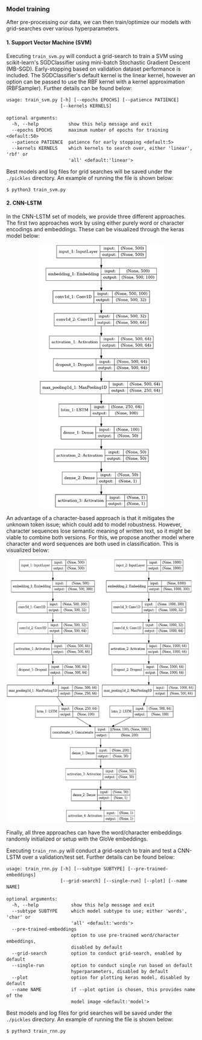 ### Model training

After pre-processing our data, we can then train/optimize our models with grid-searches over various hyperparameters.

#### 1. Support Vector Machine (SVM)

Executing `train_svm.py` will conduct a grid-search to train a SVM using scikit-learn's SGDClassifier using mini-batch Stochastic Gradient Descent (MB-SGD). Early-stopping based on validation dataset performance is included. The SGDClassifier's default kernel is the linear kernel, however an option can be passed to use the RBF kernel with a kernel approximation (RBFSampler). Further details can be found below:

```
usage: train_svm.py [-h] [--epochs EPOCHS] [--patience PATIENCE]
                    [--kernels KERNELS]

optional arguments:
  -h, --help           show this help message and exit
  --epochs EPOCHS      maximum number of epochs for training <default:50>
  --patience PATIENCE  patience for early stopping <default:5>
  --kernels KERNELS    which kernels to search over, either 'linear', 'rbf' or
                       'all' <default:'linear'>
```

Best models and log files for grid searches will be saved under the `./pickles` directory. An example of running the file is shown below:

```
$ python3 train_svm.py
```

#### 2. CNN-LSTM

In the CNN-LSTM set of models, we provide three different approaches. The first two approaches work by using either purely word or character encodings and embeddings. These can be visualized through the keras model below:

<p align="center">
<img src="/img/model.png" height="700">
</p>

An advantage of a character-based approach is that it mitigates the unknown token issue; which could add to model robustness. However, character sequences lose semantic meaning of written text, so it might be viable to combine both versions. For this, we propose another model where character and word sequences are both used in classification. This is visualized below:

<p align="center">
<img src="/img/model_combined.png" height="700">
</p>

Finally, all three approaches can have the word/character embeddings randomly initialized or setup with the GloVe embeddings.

Executing `train_rnn.py` will conduct a grid-search to train and test a CNN-LSTM over a validation/test set. Further details can be found below:

```
usage: train_rnn.py [-h] [--subtype SUBTYPE] [--pre-trained-embeddings]
                    [--grid-search] [--single-run] [--plot] [--name NAME]

optional arguments:
  -h, --help            show this help message and exit
  --subtype SUBTYPE     which model subtype to use; either 'words', 'char' or
                        'all' <default:'words'>
  --pre-trained-embeddings
                        option to use pre-trained word/character embeddings,
                        disabled by default
  --grid-search         option to conduct grid-search, enabled by default
  --single-run          option to conduct single run based on default
                        hyperparameters, disabled by default
  --plot                option for plotting keras model, disabled by default
  --name NAME           if --plot option is chosen, this provides name of the
                        model image <default:'model'>
```

Best models and log files for grid searches will be saved under the `./pickles` directory. An example of running the file is shown below:

```
$ python3 train_rnn.py
```
